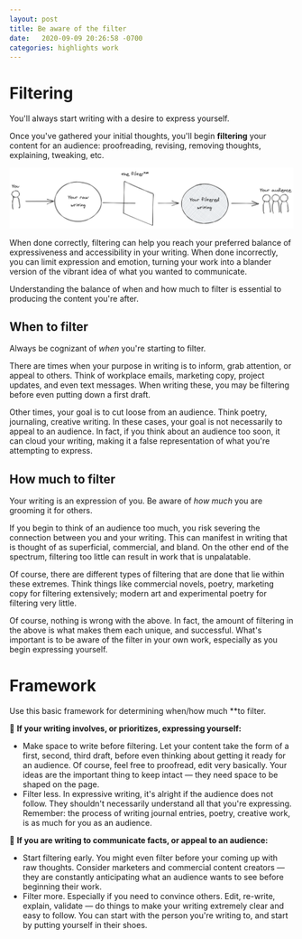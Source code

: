 ```yaml
---
layout: post
title: Be aware of the filter
date:   2020-09-09 20:26:58 -0700
categories: highlights work
---
```


# Filtering

You'll always start writing with a desire to express yourself.

Once you've gathered your initial thoughts, you'll begin **filtering** your content for an audience: proofreading, revising, removing thoughts, explaining, tweaking, etc.

![filtering diagram](https://raw.githubusercontent.com/svvchen/nervxious/gh-pages/assets/images/filter.png)

When done correctly, filtering can help you reach your preferred balance of expressiveness and accessibility in your writing. When done incorrectly, you can limit expression and emotion, turning your work into a blander version of the vibrant idea of what you wanted to communicate.

Understanding the balance of when and how much to filter is essential to producing the content you're after.

## When to filter

Always be cognizant of *when* you're starting to filter.

There are times when your purpose in writing is to inform, grab attention, or appeal to others. Think of workplace emails, marketing copy, project updates, and even text messages. When writing these, you may be filtering before even putting down a first draft.

Other times, your goal is to cut loose from an audience. Think poetry, journaling, creative writing. In these cases, your goal is not necessarily to appeal to an audience. In fact, if you think about an audience too soon, it can cloud your writing, making it a false representation of what you're attempting to express.

## How much to filter

Your writing is an expression of you. Be aware of *how much* you are grooming it for others.

If you begin to think of an audience too much, you risk severing the connection between you and your writing. This can manifest in writing that is thought of as superficial, commercial, and bland. On the other end of the spectrum, filtering too little can result in work that is unpalatable.

Of course, there are different types of filtering that are done that lie within these extremes. Think things like commercial novels, poetry, marketing copy for filtering extensively; modern art and  experimental poetry for filtering very little.

Of course, nothing is wrong with the above. In fact, the amount of filtering in the above is what makes them each unique, and successful. What's important is to be aware of the filter in your own work, especially as you begin expressing yourself.

# Framework

Use this basic framework for determining when/how much **to filter.

💟 **If your writing involves, or prioritizes, expressing yourself:**

- Make space to write before filtering. Let your content take the form of a first, second, third draft, before even thinking about getting it ready for an audience. Of course, feel free to proofread, edit very basically. Your ideas are the important thing to keep intact — they need space to be shaped on the page.
- Filter less. In expressive writing, it's alright if the audience does not follow. They shouldn't necessarily understand all that you're expressing. Remember: the process of writing journal entries, poetry, creative work, is as much for you as an audience.

📣 **If you are writing to communicate facts, or appeal to an audience:** 

- Start filtering early. You might even filter before your coming up with raw thoughts. Consider marketers and commercial content creators — they are constantly anticipating what an audience wants to see before beginning their work.
- Filter more. Especially if you need to convince others. Edit, re-write, explain, validate — do things to make your writing extremely clear and easy to follow. You can start with the person you're writing to, and start by putting yourself in their shoes.
